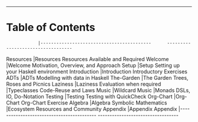 ----

# Table of Contents

<div id="toc" class="important">

<!-- Note: This is a special file that determines the order of the chapters                  -->
<!--       The lefthand column refers to the filename of the chapter in 'resources/markdown' -->
<!--       This column is removed before the markdown is processed for the table of contents -->

                |------------------------------------------      ----------------------------------
Resources       |[Resources](#required-resources)                Resources Available and Required
Welcome         |[Welcome](#welcome)                             Motivation, Overview, and Approach
Setup           |[Setup](#setup)                                 Setting up your Haskell environment
Introduction    |[Introduction](#introduction)                   Introductory Exercises
ADTs            |[ADTs](#adts-algebraic-data-types)              Modelling with data in Haskell
The-Garden      |[The Garden](#the-garden)                       Trees, Roses and Picnics
Laziness        |[Laziness](#laziness)                           Evaluation when required
                |[Typeclasses](#typeclasses)                     Code-Reuse and Laws
Music           |[Wildcard](#music)                              Music
                |[Monads](#monads)                               DSLs, IO, Do-Notation
Testing         |[Testing](#testing)                             Testing with QuickCheck
Org-Chart       |[Org-Chart](#org-chart)                         Org-Chart Exercise
Algebra         |[Algebra](#symbolic-differentiation)            Symbolic Mathematics
                |[Ecosystem](#ecosystem)                         Resources and Community
Appendix        |[Appendix](#appendix)                           Appendix
                |------------------------------------------      ----------------------------------

</div>
